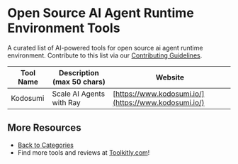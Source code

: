 # Open Source AI Agent Runtime Environment Tools

A curated list of AI-powered tools for open source ai agent runtime environment. Contribute to this list via our [Contributing Guidelines](../CONTRIBUTING.md).

| Tool Name | Description (max 50 chars) | Website |
|-----------|----------------------------|---------|
| Kodosumi | Scale AI Agents with Ray | [https://www.kodosumi.io/](https://www.kodosumi.io/) |

## More Resources
- [Back to Categories](https://github.com/ToolkitlyAI/awesome-ai-tools/blob/master/README.md)
- Find more tools and reviews at [Toolkitly.com](https://toolkitly.com)!
